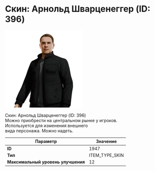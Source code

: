# Скин: Арнольд Шварценеггер (ID: 396)

![Item Image](../img/1947.webp?raw=true)

Скин: Арнольд Шварценеггер (ID: 396)<br>Можно приобрести на центральном рынке у игроков.<br>Используется для изменения внешнего<br>вида персонажа. Можно надеть.


| Параметр | Значение |
|----------|----------|
| **ID** | 1947 |
| **Тип** | ITEM_TYPE_SKIN |
| **Максимальный уровень улучшения** | 12 |

